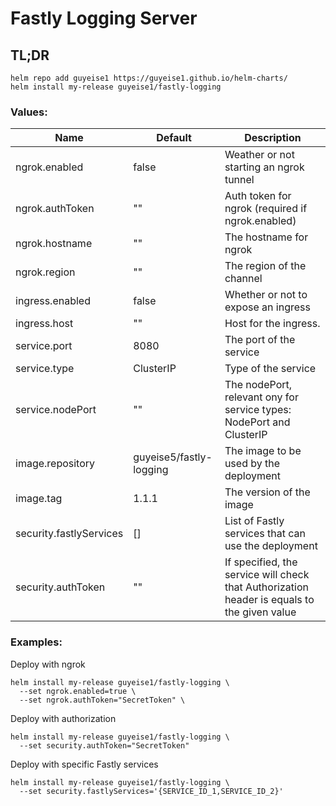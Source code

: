 # Fastly Logging Server

## TL;DR

```console
helm repo add guyeise1 https://guyeise1.github.io/helm-charts/
helm install my-release guyeise1/fastly-logging
```

### Values:
| Name                    | Default                 | Description                                                                                 |  
|-------------------------|-------------------------|---------------------------------------------------------------------------------------------|
| ngrok.enabled           | false                   | Weather or not starting an ngrok tunnel                                                     |
| ngrok.authToken         | ""                      | Auth token for ngrok (required if ngrok.enabled)                                            |
| ngrok.hostname          | ""                      | The hostname for ngrok                                                                      |
| ngrok.region            | ""                      | The region of the channel                                                                   |
| ingress.enabled         | false                   | Whether or not to expose an ingress                                                         |
| ingress.host            | ""                      | Host for the ingress.                                                                       |
| service.port            | 8080                    | The port of the service                                                                     |
| service.type            | ClusterIP               | Type of the service                                                                         |
| service.nodePort        | ""                      | The nodePort, relevant ony for service types:  NodePort and ClusterIP                       |
| image.repository        | guyeise5/fastly-logging | The image to be used by the deployment                                                      |
| image.tag               | 1.1.1                   | The version of the image                                                                    |
| security.fastlyServices | []                      | List of Fastly services that can use the deployment                                         |
| security.authToken      | ""                      | If specified, the service will check that Authorization header is equals to the given value |

### Examples:

Deploy with ngrok
```console
helm install my-release guyeise1/fastly-logging \
  --set ngrok.enabled=true \ 
  --set ngrok.authToken="SecretToken" \
```

Deploy with authorization
```console
helm install my-release guyeise1/fastly-logging \
  --set security.authToken="SecretToken"
```

Deploy with specific Fastly services 
```console
helm install my-release guyeise1/fastly-logging \
  --set security.fastlyServices='{SERVICE_ID_1,SERVICE_ID_2}'
```


